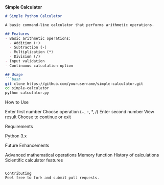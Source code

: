 **Simple Calculator**

```markdown
# Simple Python Calculator

A basic command-line calculator that performs arithmetic operations.

## Features
- Basic arithmetic operations:
  - Addition (+)
  - Subtraction (-)
  - Multiplication (*)
  - Division (/)
- Input validation
- Continuous calculation option

## Usage
```bash
git clone https://github.com/yourusername/simple-calculator.git
cd simple-calculator
python calculator.py
```
How to Use

Enter first number
Choose operation (+, -, *, /)
Enter second number
View result
Choose to continue or exit

Requirements

Python 3.x

Future Enhancements

Advanced mathematical operations
Memory function
History of calculations
Scientific calculator features
```

Contributing
Feel free to fork and submit pull requests.
